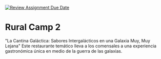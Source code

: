 [![Review Assignment Due Date](https://classroom.github.com/assets/deadline-readme-button-24ddc0f5d75046c5622901739e7c5dd533143b0c8e959d652212380cedb1ea36.svg)](https://classroom.github.com/a/WuEFtB3c)
# Rural Camp 2

"La Cantina Galáctica: Sabores Intergalácticos en una Galaxia Muy, Muy Lejana"
Este restaurante temático lleva a los comensales a una experiencia gastronómica única en medio de la guerra de las galaxias.

